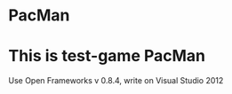 # PacMan
<h1> This is test-game PacMan</h1>
Use Open Frameworks v 0.8.4, write on Visual Studio 2012
